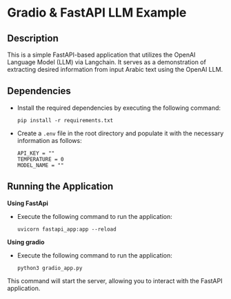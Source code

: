 # Gradio & FastAPI LLM Example

## Description
This is a simple FastAPI-based application that utilizes the OpenAI Language Model (LLM) via Langchain. It serves as a demonstration of extracting desired information from input Arabic text using the OpenAI LLM.

## Dependencies
- Install the required dependencies by executing the following command:
    ```
    pip install -r requirements.txt
    ```
- Create a `.env` file in the root directory and populate it with the necessary information as follows:
    ```
    API_KEY = ""
    TEMPERATURE = 0
    MODEL_NAME = ""
    ```

## Running the Application
**Using FastApi**
- Execute the following command to run the application:
    ```
    uvicorn fastapi_app:app --reload 
    ```
**Using gradio**
- Execute the following command to run the application:
    ```
    python3 gradio_app.py
    ```
This command will start the server, allowing you to interact with the FastAPI application.